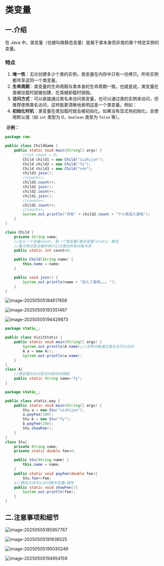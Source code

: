 # 类变量

## 一.介绍

在 Java 中，类变量（也被叫做静态变量）是属于类本身而非类的某个特定实例的变量。

### 特点

1. **唯一性**：无论创建多少个类的实例，类变量在内存中只有一份拷贝。所有实例都共享这同一个类变量。
2. **生命周期**：类变量的生命周期与类本身的生命周期一致。也就是说，类变量在类被加载时就被创建，在类被卸载时销毁。
3. **访问方式**：可以直接通过类名来访问类变量，也可以通过类的实例来访问，但推荐使用类名访问，这样能更清晰地表明这是一个类变量。例如：
4. **初始化时机**：类变量在类加载时就会被初始化。如果没有显式地初始化，会使用默认值（如 `int` 类型为 0，`boolean` 类型为 `false` 等）。

​	**示例：**

```java
package com;

public class ChildGame {
    public static void main(String[] args) {
        //int count = 0;
        Child child1 = new Child("sizhijun");
        Child child2 = new Child("fy");
        Child child3 = new Child("nnn");
        child3.join();
        //count++;
        child3.count++;
        child2.join();
        child2.count++;
        child1.join();
        //count++;
        child1.count++;
        //count++;
        System.out.println("共有" + child2.count + "个小孩加入游戏");
    }
}

class Child {
    private String name;
    //定义一个变量count，是一个类变量(静态变量)static 静态
    //最大特点是会被所有Child类的所有对象共享
    public static int count=0;

    public Child(String name) {
        this.name = name;
    }

    public void join() {
        System.out.println(name + "加入了游戏。。。。");
    }
}
```

![image-20250505184617858](C:\Users\24709\AppData\Roaming\Typora\typora-user-images\image-20250505184617858.png)

![image-20250505193351467](C:\Users\24709\AppData\Roaming\Typora\typora-user-images\image-20250505193351467.png)

![image-20250505194429873](C:\Users\24709\AppData\Roaming\Typora\typora-user-images\image-20250505194429873.png)



```JAVA
package static_;

public class VisitStatic {
    public static void main(String[] args) {
        System.out.println(A.name);//没有对象通过类名也可以访问
        A a = new A();
        System.out.println(a.name);
    }
}
class A{
    //类变量的访问受访问修饰符限制
    public static String name="fy";
}

```



```java
package static_;

public class static_way {
    public static void main(String[] args) {
        Stu a = new Stu("sizhijun");
        a.payFee(100);
        Stu b = new Stu("fy");
        b.payFee(200);
        Stu.showFee();
    }
}
class Stu{
    private String name;
    private static double fee=0;

    public Stu(String name) {
        this.name = name;
    }
    public static void payFee(double fee){
        Stu.fee+=fee;
    }//静态方法可以访问静态变量/属性
    public static void showFee(){
        System.out.println(fee);
    }
}
```



## 二.注意事项和细节

![image-20250505185957767](C:\Users\24709\AppData\Roaming\Typora\typora-user-images\image-20250505185957767.png)

![image-20250505191938525](C:\Users\24709\AppData\Roaming\Typora\typora-user-images\image-20250505191938525.png)

![image-20250505195030249](C:\Users\24709\AppData\Roaming\Typora\typora-user-images\image-20250505195030249.png)

![image-20250505194954159](C:\Users\24709\AppData\Roaming\Typora\typora-user-images\image-20250505194954159.png)

